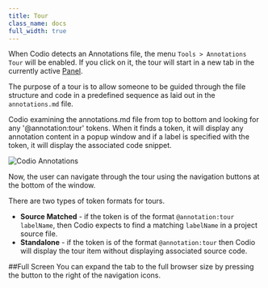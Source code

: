```yaml
---
title: Tour
class_name: docs
full_width: true
---
```


When Codio detects an Annotations file, the menu `Tools > Annotations Tour` will be enabled. If you click on it, the tour will start in a new tab in the currently active [Panel](/docs/panels).

The purpose of a tour is to allow someone to be guided through the file structure and code in a predefined sequence as laid out in the `annotations.md` file.

Codio examining the annotations.md file from top to bottom and looking for any '@annotation:tour' tokens. When it finds a token, it will display any annotation content in a popup window and if a label is specified with the token, it will display the associated code snippet.

![Codio Annotations](/img/docs/ca-overview.png)

Now, the user can navigate through the tour using the navigation buttons at the bottom of the window.

There are two types of token formats for tours.

- **Source Matched** - if the token is of the format `@annotation:tour labelName`, then Codio expects to find a matching `labelName` in a project source file.
- **Standalone** - if the token is of the format `@annotation:tour` then Codio will display the tour item without displaying associated source code.

##Full Screen
You can expand the tab to the full browser size by pressing the button to the right of the navigation icons.





